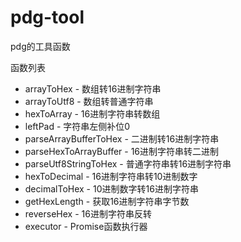 # pdg-tool

pdg的工具函数

函数列表

- arrayToHex - 数组转16进制字符串
- arrayToUtf8 - 数组转普通字符串
- hexToArray - 16进制字符串转数组
- leftPad - 字符串左侧补位0
- parseArrayBufferToHex - 二进制转16进制字符串
- parseHexToArrayBuffer - 16进制字符串转二进制
- parseUtf8StringToHex - 普通字符串转16进制字符串
- hexToDecimal - 16进制字符串转10进制数字
- decimalToHex - 10进制数字转16进制字符串
- getHexLength - 获取16进制字符串字节数
- reverseHex - 16进制字符串反转
- executor - Promise函数执行器